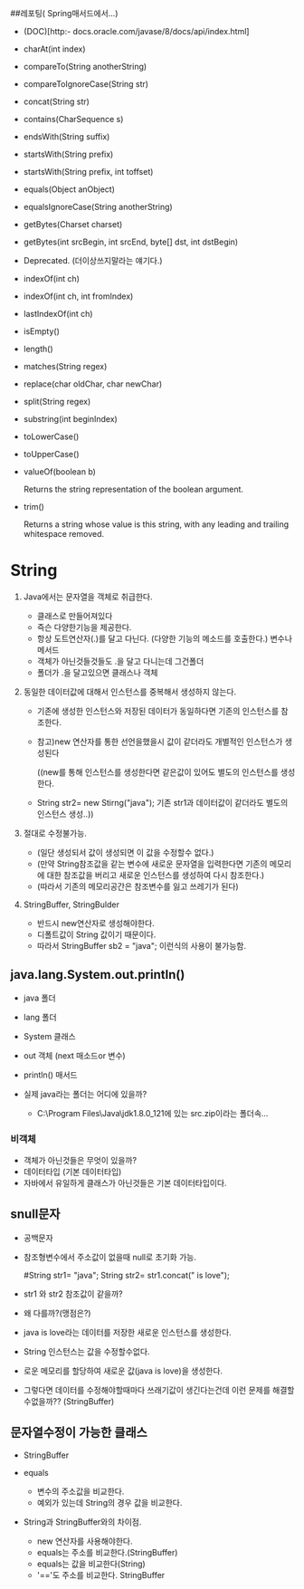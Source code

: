 
##레포팅( Spring매서드에서...)
- (DOC)[http:- docs.oracle.com/javase/8/docs/api/index.html]
- charAt(int index) 
- compareTo(String anotherString)  
- compareToIgnoreCase(String str) 
- concat(String str) 
- contains(CharSequence s)  
- endsWith(String suffix)  
- startsWith(String prefix)  
- startsWith(String prefix, int toffset) 
- equals(Object anObject)  
- equalsIgnoreCase(String anotherString) 
- getBytes(Charset charset) 
- getBytes(int srcBegin, int srcEnd, byte[] dst, int dstBegin) 
- Deprecated.  (더이상쓰지말라는 얘기다.)
- indexOf(int ch) 
- indexOf(int ch, int fromIndex)   
- lastIndexOf(int ch)  
- isEmpty()  
- length()  
- matches(String regex)  
- replace(char oldChar, char newChar) 
- split(String regex) 
- substring(int beginIndex) 
- toLowerCase() 
- toUpperCase()  
- valueOf(boolean b) 

	Returns the string representation of the boolean argument. 

- trim() 

	Returns a string whose value is this string, with any leading and trailing whitespace removed. 




# String
1) Java에서는 문자열을 객체로 취급한다.
	- 클래스로 만들어져있다
	- 즉슨 다양한기능을 제공한다.
	- 항상 도트연산자(.)를 달고 다닌다. (다양한 기능의 메소드를 호출한다.) 변수나 메서드
	- 객체가 아닌것들것들도 .을 달고 다니는데 그건폴더
	- 폴더가 .을 달고있으면 클래스나 객체


2) 동일한 데이터값에 대해서 인스턴스를 중복해서 생성하지 않는다.
	- 기존에 생성한 인스턴스와 저장된 데이터가 동일하다면 기존의 인스턴스를 참조한다.
	- 참고)new 연산자를 통한 선언을했을시 값이 같더라도 개별적인 인스턴스가 생성된다

		((new를 통해 인스턴스를 생성한다면 같은값이 있어도 별도의 인스턴스를 생성한다.
	- String str2= new Stirng("java"); 기존 str1과 데이터값이 같더라도 별도의 인스턴스 생성..))

3) 절대로 수정불가능.
	- (일단 생성되서 값이 생성되면 이 값을 수정할수 없다.)
	- (만약 String참조값을 같는 변수에 새로운 문자열을 입력한다면
	기존의 메모리에 대한 참조값을 버리고 새로운 인스턴스를 생성하여 다시 참조한다.)
	- (따라서 기존의 메모리공간은 참조변수를 잃고 쓰레기가 된다)

4) StringBuffer, StringBulder
	- 반드시 new연산자로 생성해야한다.
	- 디폴트값이 String 값이기 때문이다.
	- 따라서 StringBuffer sb2 = "java"; 이런식의 사용이 불가능함.





## java.lang.System.out.println()
- java 폴더
- lang 폴더
- System 클래스
- out 객체	(next 매소드or 변수)
- println() 매서드


- 실제 java라는 폴더는 어디에 있을까?
	- C:\Program Files\Java\jdk1.8.0_121에 있는 src.zip이라는 폴더속...


### 비객체
- 객체가 아닌것들은 무엇이 있을까?
- 데이터타입 (기본 데이터타입)
- 자바에서 유일하게 클래스가 아닌것들은 기본 데이터타입이다.



## snull문자
- 공백문자
- 참조형변수에서 주소값이 없을때 null로 초기화 가능.



	#String str1= "java";
	 String str2= str1.concat(" is love");
	
- str1 와  str2 참조값이 같을까?
- 왜 다를까?(맹점은?)
- java is love라는 데이터를 저장한 새로운 인스턴스를 생성한다.
- String 인스턴스는 값을 수정할수없다.
- 로운 메모리를 할당하여 새로운 값(java is love)을 생성한다.
- 그렇다면 데이터를 수정해야할때마다 쓰래기값이 생긴다는건데 이런 문제를 해결할 수없을까??
	(StringBuffer)





## 문자열수정이 가능한 클래스
- StringBuffer

- equals
	- 변수의 주소값을 비교한다.
	- 예외가 있는데 String의 경우 값을 비교한다.

- String과 StringBuffer와의 차이점.
	- new 연산자를 사용해야한다.
	- equals는 주소를 비교한다.(StringBuffer)
	- equals는 값을 비교한다(String)
	-  '=='도 주소를 비교한다. StringBuffer

